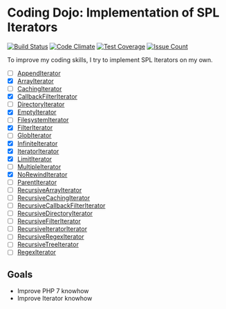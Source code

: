 # Coding Dojo: Implementation of SPL Iterators
[![Build Status](https://travis-ci.org/tomtomsen/dojo-iterators.svg?branch=master)](https://travis-ci.org/tomtomsen/dojo-iterators)
[![Code Climate](https://codeclimate.com/github/tomtomsen/dojo-iterators/badges/gpa.svg)](https://codeclimate.com/github/tomtomsen/dojo-iterators)
[![Test Coverage](https://codeclimate.com/github/tomtomsen/dojo-iterators/badges/coverage.svg)](https://codeclimate.com/github/tomtomsen/dojo-iterators/coverage)
[![Issue Count](https://codeclimate.com/github/tomtomsen/dojo-iterators/badges/issue_count.svg)](https://codeclimate.com/github/tomtomsen/dojo-iterators)

To improve my coding skills, I try to implement SPL Iterators on my own.

- [ ] [AppendIterator](http://php.net/manual/class.appenditerator.php "Documentation of SPL AppendIterator")
- [x] [ArrayIterator](http://php.net/manual/class.arrayiterator.php "Documentation of SPL ArrayIterator")
- [ ] [CachingIterator](http://php.net/manual/class.cachingiterator.php "Documentation of SPL CachingIterator")
- [x] [CallbackFilterIterator](http://php.net/manual/class.callbackfilteriterator.php "Documentation of SPL CallbackFilterIterator")
- [ ] [DirectoryIterator](http://php.net/manual/class.directoryiterator.php "Documentation of SPL DirectoryIterator")
- [x] [EmptyIterator](http://php.net/manual/class.emptyiterator.php "Documentation of SPL EmptyIterator")
- [ ] [FilesystemIterator](http://php.net/manual/class.filesystemiterator.php "Documentation of SPL FilesystemIterator")
- [x] [FilterIterator](http://php.net/manual/class.filteriterator.php "Documentation of SPL FilterIterator")
- [ ] [GlobIterator](http://php.net/manual/class.globiterator.php "Documentation of SPL GlobIterator")
- [x] [InfiniteIterator](http://php.net/manual/class.infiniteiterator.php "Documentation of SPL InfiniteIterator")
- [x] [IteratorIterator](http://php.net/manual/class.iteratoriterator.php "Documentation of SPL IteratorIterator")
- [x] [LimitIterator](http://php.net/manual/class.limititerator.php "Documentation of SPL LimitIterator")
- [ ] [MultipleIterator](http://php.net/manual/class.multipleiterator.php "Documentation of SPL MultipleIterator")
- [x] [NoRewindIterator](http://php.net/manual/class.norewinditerator.php "Documentation of SPL NoRewindIterator")
- [ ] [ParentIterator](http://php.net/manual/class.parentiterator.php "Documentation of SPL ParentIterator")
- [ ] [RecursiveArrayIterator](http://php.net/manual/class.recursivearrayiterator.php "Documentation of SPL RecursiveArrayIterator")
- [ ] [RecursiveCachingIterator](http://php.net/manual/class.recursivecachingiterator.php "Documentation of SPL RecursiveCachingIterator")
- [ ] [RecursiveCallbackFilterIterator](http://php.net/manual/class.recursivecallbackfilteriterator.php "Documentation of SPL RecursiveCallbackFilterIterator")
- [ ] [RecursiveDirectoryIterator](http://php.net/manual/class.recursivedirectoryiterator.php "Documentation of SPL RecursiveDirectoryIterator")
- [ ] [RecursiveFilterIterator](http://php.net/manual/class.recursivefilteriterator.php "Documentation of SPL RecursiveFilterIterator")
- [ ] [RecursiveIteratorIterator](http://php.net/manual/class.recursiveiteratoriterator.php "Documentation of SPL RecursiveIteratorIterator")
- [ ] [RecursiveRegexIterator](http://php.net/manual/class.recursiveregexiterator.php "Documentation of SPL RecursiveRegexIterator")
- [ ] [RecursiveTreeIterator](http://php.net/manual/class.recursivetreeiterator.php "Documentation of SPL RecursiveTreeIterator")
- [ ] [RegexIterator](http://php.net/manual/class.regexiterator.php "Documentation of SPL RegexIterator")

## Goals
- Improve PHP 7 knowhow
- Improve Iterator knowhow
